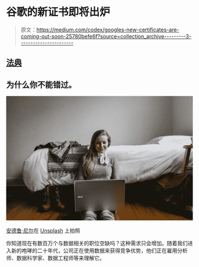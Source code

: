 # 谷歌的新证书即将出炉

> 原文：<https://medium.com/codex/googles-new-certificates-are-coming-out-soon-25780befe6f?source=collection_archive---------3----------------------->

## [法典](http://medium.com/codex)

## 为什么你不能错过。

![](img/6307d86023d6416b29170ba97599aead.png)

[安德鲁·尼尔](https://unsplash.com/@andrewtneel?utm_source=medium&utm_medium=referral)在 [Unsplash](https://unsplash.com?utm_source=medium&utm_medium=referral) 上拍照

你知道现在有数百万个与数据相关的职位空缺吗？这种需求只会增加。随着我们进入新的咆哮的二十年代，公司正在使用数据来获得竞争优势，他们正在雇用分析师、数据科学家、数据工程师等来理解它。